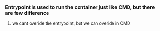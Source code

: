 ### Entrypoint is used to run the container just like CMD, but there are few difference

1. we cant overide the entrypoint, but we can overide in CMD
